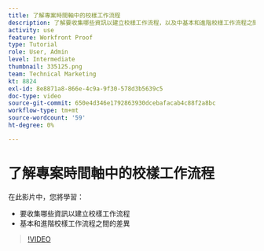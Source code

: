 ```yaml
---
title: 了解專案時間軸中的校樣工作流程
description: 了解要收集哪些資訊以建立校樣工作流程，以及中基本和進階校樣工作流程之間的差異 [!DNL  Workfront].
activity: use
feature: Workfront Proof
type: Tutorial
role: User, Admin
level: Intermediate
thumbnail: 335125.png
team: Technical Marketing
kt: 8824
exl-id: 8e8871a8-866e-4c9a-9f30-578d3b5639c5
doc-type: video
source-git-commit: 650e4d346e1792863930dcebafacab4c88f2a8bc
workflow-type: tm+mt
source-wordcount: '59'
ht-degree: 0%

---
```


# 了解專案時間軸中的校樣工作流程

在此影片中，您將學習：

* 要收集哪些資訊以建立校樣工作流程
* 基本和進階校樣工作流程之間的差異

>[!VIDEO](https://video.tv.adobe.com/v/335125/?quality=12&learn=on)



